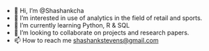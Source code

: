 - 👋 Hi, I’m @Shashankcha
- 👀 I’m interested in use of analytics in the field of retail and sports.
- 🌱 I’m currently learning Python, R & SQL
- 💞️ I’m looking to collaborate on projects and research papers.
- 📫 How to reach me shashankstevens@gmail.com

<!---
Shashankcha/Shashankcha is a ✨ special ✨ repository because its `README.md` (this file) appears on your GitHub profile.
You can click the Preview link to take a look at your changes.
--->
